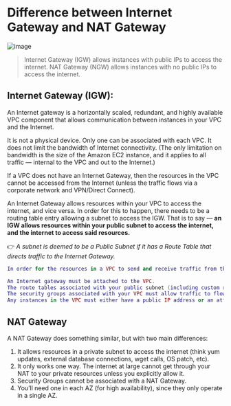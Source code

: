 # Difference between Internet Gateway and NAT Gateway

![image](https://user-images.githubusercontent.com/33947539/152151766-194eb2a7-ec5e-4efa-9da7-6793359821f2.png)

>Internet Gateway (IGW) allows instances with public IPs to access the internet.
>NAT Gateway (NGW) allows instances with no public IPs to access the internet.

## Internet Gateway (IGW):
An Internet gateway is a horizontally scaled, redundant, and highly available VPC component that allows communication between instances in your VPC and the Internet.

It is not a physical device. Only one can be associated with each VPC. It does not limit the bandwidth of Internet connectivity. (The only limitation on bandwidth is the size of the Amazon EC2 instance, and it applies to all traffic — internal to the VPC and out to the Internet.)

If a VPC does not have an Internet Gateway, then the resources in the VPC cannot be accessed from the Internet (unless the traffic flows via a corporate network and VPN/Direct Connect).

An Internet Gateway allows resources within your VPC to access the internet, and vice versa. In order for this to happen, there needs to be a routing table entry allowing a subnet to access the IGW.
That is to say — **an IGW allows resources within your public subnet to access the internet, and the internet to access said resources.**

👉 *A subnet is deemed to be a Public Subnet if it has a Route Table that directs traffic to the Internet Gateway.*

```Lua 
In order for the resources in a VPC to send and receive traffic from the Internet, the following conditions must be met:

An Internet gateway must be attached to the VPC.
The route tables associated with your public subnet (including custom route tables) must have a route to the Internet gateway.
The security groups associated with your VPC must allow traffic to flow to and from the Internet.
Any instances in the VPC must either have a public IP address or an attached Elastic IP address.
```


## NAT Gateway
A NAT Gateway does something similar, but with two main differences:

1. It allows resources in a private subnet to access the internet (think yum updates, external database connections, wget calls, OS patch, etc).
2. It only works one way. The internet at large cannot get through your NAT to your private resources unless you explicitly allow it.
3. Security Groups cannot be associated with a NAT Gateway.
4. You’ll need one in each AZ (for high availability), since they only operate in a single AZ.

